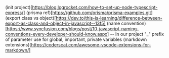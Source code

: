 (init project)[https://blog.logrocket.com/how-to-set-up-node-typescript-express/]
(prisma ref)[https://github.com/prisma/prisma-examples.git]
(export class vs object)[https://dev.to/this-is-learning/difference-between-export-as-class-and-object-in-javascript--13f5]
(name convention)[https://www.syncfusion.com/blogs/post/10-javascript-naming-conventions-every-developer-should-know.aspx]
-- In our project "_" prefix of parameter use for global, important, private variables
(markdown extensions)[https://coderscat.com/awesome-vscode-extensions-for-markdown/]